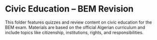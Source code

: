 # Civic Education – BEM Revision

This folder features quizzes and review content on civic education for the BEM exam. Materials are based on the official Algerian curriculum and include topics like citizenship, institutions, rights, and responsibilities.
